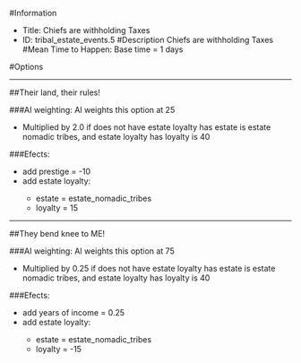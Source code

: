 #Information
 - Title: Chiefs are withholding Taxes
 - ID: tribal_estate_events.5
#Description
Chiefs are withholding Taxes
#Mean Time to Happen:
Base time = 1 days

#Options

___
##Their land, their rules!

###AI weighting:
AI weights this option at 25
 - Multiplied by 2.0 if does not have estate loyalty has estate is estate nomadic tribes, and estate loyalty has loyalty is 40


###Efects:<ul><li>add prestige = -10</li><li>add estate loyalty:</li><ul><li>estate = estate_nomadic_tribes</li><li>loyalty = 15</li></ul></ul>

___
##They bend knee to ME!

###AI weighting:
AI weights this option at 75
 - Multiplied by 0.25 if does not have estate loyalty has estate is estate nomadic tribes, and estate loyalty has loyalty is 40


###Efects:<ul><li>add years of income = 0.25</li><li>add estate loyalty:</li><ul><li>estate = estate_nomadic_tribes</li><li>loyalty = -15</li></ul></ul>
